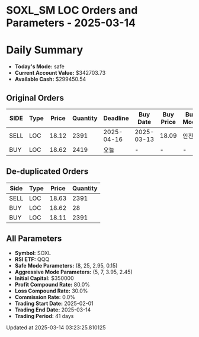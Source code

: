 # SOXL_SM LOC Orders and Parameters - 2025-03-14

# Daily Summary

- **Today's Mode:** safe
- **Current Account Value:** $342703.73
- **Available Cash:** $299450.54

## Original Orders

| SIDE | Type | Price | Quantity | Deadline | Buy Date | Buy Price | Buy Mode |
|------|------|-------|----------|----------|----------|-----------|----------|
| SELL | LOC | 18.12 | 2391 | 2025-04-16 | 2025-03-13 | 18.09 | 안전 |
| BUY | LOC | 18.62 | 2419 | 오늘 | - | - | - |

## De-duplicated Orders

| Side | Type | Price | Quantity |
|------|------|-------|----------|
| SELL | LOC | 18.63 | 2391 |
| BUY | LOC | 18.62 | 28 |
| BUY | LOC | 18.11 | 2391 |

## All Parameters

- **Symbol:** SOXL
- **RSI ETF:** QQQ
- **Safe Mode Parameters:** (8, 25, 2.95, 0.15)
- **Aggressive Mode Parameters:** (5, 7, 3.95, 2.45)
- **Initial Capital:** $350000
- **Profit Compound Rate:** 80.0%
- **Loss Compound Rate:** 30.0%
- **Commission Rate:** 0.0%
- **Trading Start Date:** 2025-02-01
- **Trading End Date:** 2025-03-14
- **Trading Period:** 41 days

Updated at 2025-03-14 03:23:25.810125
